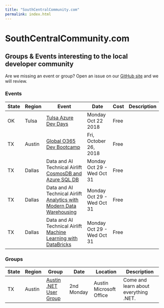 ```yaml
---
title: "SouthCentralCommunity.com"
permalink: index.html
---
```


# SouthCentralCommunity.com
## Groups & Events interesting to the local developer community

Are we missing an event or group? Open an issue on our [GitHub site](https://github.com/southcentralcommunity/southcentralcommunity.github.io/issues) and we will review.


### Events
|State|Region|Event|Date|Cost|Description|
|---|---|---|---|---|---|
|OK|Tulsa|[Tulsa Azure Dev Days](http://azuredevdays.com)|Monday Oct 22 2018|Free| |
|TX|Austin|[Global O365 Dev Bootcamp](https://www.eventbrite.com/e/office-365-developer-bootcamp-atx-tickets-48386711958)|Fri, October 26, 2018|Free| |
|TX|Dallas|Data and AI Technical Airlift [CosmosDB and Azure SQL DB](https://www.microsoftevents.com/profile/4953890)|Monday Oct 29 - Wed Oct 31|Free| |
|TX|Dallas|Data and AI Technical Airlift [Analytics with Modern Data Warehousing](https://www.microsoftevents.com/profile/form/index.cfm?PKformID=0x4955410abcd)|Monday Oct 29 - Wed Oct 31|Free| |
|TX|Dallas|Data and AI Technical Airlift [Machine Learning with DataBricks](https://www.microsoftevents.com/profile/form/index.cfm?PKformID=0x4966278abcd)|Monday Oct 29 - Wed Oct 31|Free| |


### Groups
|State|Region|Group|Date|Location|Description|
|---|---|---|---|---|---|
|TX|Austin|[Austin .NET User Group](http://adnug.org)|2nd Monday|Austin Microsoft Office|Come and learn about everything .NET.|